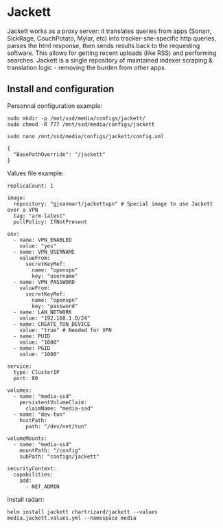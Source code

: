 # Jackett

Jackett works as a proxy server: it translates queries from apps (Sonarr, SickRage, CouchPotato, Mylar, etc) into tracker-site-specific http queries, parses the html response, then sends results back to the requesting software. This allows for getting recent uploads (like RSS) and performing searches. Jackett is a single repository of maintained indexer scraping & translation logic - removing the burden from other apps.

## Install and configuration

Personnal configuration example:

    sudo mkdir -p /mnt/ssd/media/configs/jackett/
    sudo chmod -R 777 /mnt/ssd/media/configs/jackett

    sudo nano /mnt/ssd/media/configs/jackett/config.xml

    {
      "BasePathOverride": "/jackett"
    }

Values file example:

    replicaCount: 1

    image:
      repository: "gjeanmart/jackettvpn" # Special image to use Jackett over a VPN
      tag: "arm-latest"
      pullPolicy: IfNotPresent

    env:
      - name: VPN_ENABLED
        value: "yes" 
      - name: VPN_USERNAME
        valueFrom:
          secretKeyRef: 
            name: "openvpn"
            key: "username"
      - name: VPN_PASSWORD
        valueFrom:
          secretKeyRef: 
            name: "openvpn"
            key: "password"
      - name: LAN_NETWORK
        value: "192.168.1.0/24"
      - name: CREATE_TUN_DEVICE
        value: "true" # Needed for VPN
      - name: PUID
        value: "1000"
      - name: PGID
        value: "1000"

    service:
      type: ClusterIP
      port: 80

    volumes:
      - name: "media-ssd"
        persistentVolumeClaim:
          claimName: "media-ssd"
      - name: "dev-tun"  
        hostPath:
          path: "/dev/net/tun"

    volumeMounts:
      - name: "media-ssd"
        mountPath: "/config"
        subPath: "configs/jackett" 

    securityContext:
      capabilities: 
        add:
          - NET_ADMIN
      

Install radarr:

    helm install jackett chartrizard/jackett --values media.jackett.values.yml --namespace media











